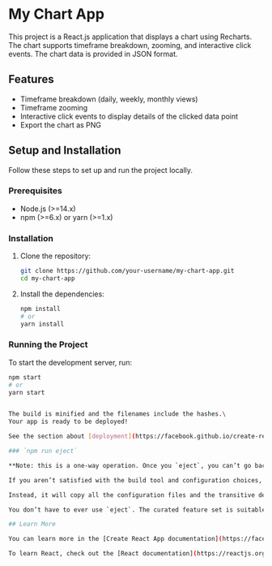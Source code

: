 # My Chart App

This project is a React.js application that displays a chart using Recharts. The chart supports timeframe breakdown, zooming, and interactive click events. The chart data is provided in JSON format.

## Features

- Timeframe breakdown (daily, weekly, monthly views)
- Timeframe zooming
- Interactive click events to display details of the clicked data point
- Export the chart as PNG

## Setup and Installation

Follow these steps to set up and run the project locally.

### Prerequisites

- Node.js (>=14.x)
- npm (>=6.x) or yarn (>=1.x)

### Installation

1. Clone the repository:

    ```sh
    git clone https://github.com/your-username/my-chart-app.git
    cd my-chart-app
    ```

2. Install the dependencies:

    ```sh
    npm install
    # or
    yarn install
    ```

### Running the Project

To start the development server, run:

```sh
npm start
# or
yarn start


The build is minified and the filenames include the hashes.\
Your app is ready to be deployed!

See the section about [deployment](https://facebook.github.io/create-react-app/docs/deployment) for more information.

### `npm run eject`

**Note: this is a one-way operation. Once you `eject`, you can’t go back!**

If you aren’t satisfied with the build tool and configuration choices, you can `eject` at any time. This command will remove the single build dependency from your project.

Instead, it will copy all the configuration files and the transitive dependencies (webpack, Babel, ESLint, etc) right into your project so you have full control over them. All of the commands except `eject` will still work, but they will point to the copied scripts so you can tweak them. At this point you’re on your own.

You don’t have to ever use `eject`. The curated feature set is suitable for small and middle deployments, and you shouldn’t feel obligated to use this feature. However we understand that this tool wouldn’t be useful if you couldn’t customize it when you are ready for it.

## Learn More

You can learn more in the [Create React App documentation](https://facebook.github.io/create-react-app/docs/getting-started).

To learn React, check out the [React documentation](https://reactjs.org/).
